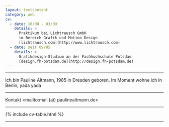 ```yaml
---
layout: textcontent
category: ueb
cv:
  - date: 10/08 - 03/09
    details: >
      Praktikum bei Lichtrausch GmbH
      im Bereich Grafik und Motion Design
      [lichtrausch.com](http://www.lichtrausch.com)
  - date: seit 09/05
    details: >
      Grafikdesign-Studium an der Fachhochschule Potsdam
      [design.fh-potsdam.de](http://design.fh-potsdam.de)
---
```


*****

Ich bin Pauline Altmann, 1985 in Dresden geboren. Im Moment wohne ich in Berlin, yada yada

*****

Kontakt <mailto:mail (at) paulinealtmann.de>

*****

{% include cv-table.html %}

*****
